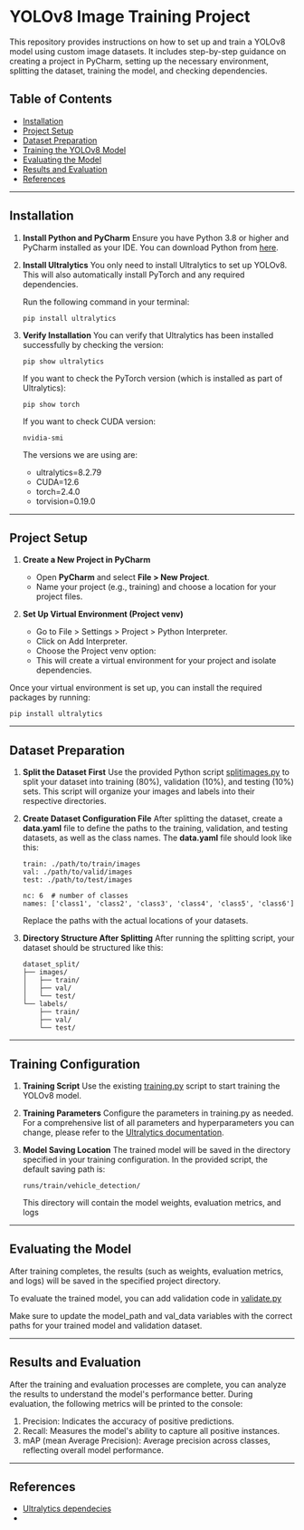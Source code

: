 # YOLOv8 Image Training Project

This repository provides instructions on how to set up and train a YOLOv8 model using custom image datasets. It includes step-by-step guidance on creating a project in PyCharm, setting up the necessary environment, splitting the dataset, training the model, and checking dependencies.

## Table of Contents

- [Installation](#installation)
- [Project Setup](#project-setup)
- [Dataset Preparation](#dataset-preparation)
- [Training the YOLOv8 Model](#training-the-yolov8-model)
- [Evaluating the Model](#evaluating-the-model)
- [Results and Evaluation](#results-and-evalution)
- [References](#references)

---

## Installation

1. **Install Python and PyCharm**
   Ensure you have Python 3.8 or higher and PyCharm installed as your IDE. You can download Python from [here](https://www.python.org/downloads/).

2. **Install Ultralytics**
   You only need to install Ultralytics to set up YOLOv8. This will also automatically install PyTorch and any required dependencies.
   
   Run the following command in your terminal:

   ```
   pip install ultralytics
   ```
3. **Verify Installation**
    You can verify that Ultralytics has been installed successfully by checking the version:
   ```
   pip show ultralytics
   ```
   If you want to check the PyTorch version (which is installed as part of Ultralytics):
   ```
   pip show torch
   ```
   If you want to check CUDA version:
   ```
   nvidia-smi
   ```
   The versions we are using are:
   - ultralytics=8.2.79
   - CUDA=12.6
   - torch=2.4.0
   - torvision=0.19.0
----

## Project Setup

1. **Create a New Project in PyCharm**
   - Open **PyCharm** and select **File > New Project**.
   - Name your project (e.g., training) and choose a location for your project files.

2. **Set Up Virtual Environment (Project venv)**
   - Go to File > Settings > Project > Python Interpreter.
   - Click on Add Interpreter.
   - Choose the Project venv option:
   - This will create a virtual environment for your project and isolate dependencies.

Once your virtual environment is set up, you can install the required packages by running:
   ```
   pip install ultralytics
   ```
----
## Dataset Preparation

1. **Split the Dataset First**
   Use the provided Python script [splitimages.py](https://github.com/Dynatech2/Build-Model-using-YoloV8/blob/main/splitimages.py) to split your dataset into training (80%), validation (10%), and testing (10%) sets. This script will organize your images and labels into their respective directories.

2. **Create Dataset Configuration File**
   After splitting the dataset, create a **data.yaml** file to define the paths to the training, validation, and testing datasets, as well as the class names. The **data.yaml** file should look like this:
   ```
   train: ./path/to/train/images
   val: ./path/to/valid/images
   test: ./path/to/test/images

   nc: 6  # number of classes
   names: ['class1', 'class2', 'class3', 'class4', 'class5', 'class6']
   ```
   Replace the paths with the actual locations of your datasets.
   
3. **Directory Structure After Splitting**
   After running the splitting script, your dataset should be structured like this:

   ```
   dataset_split/
   ├── images/
   │   ├── train/
   │   ├── val/
   │   └── test/
   └── labels/
       ├── train/
       ├── val/
       └── test/
   ```
 ----

 ## Training Configuration

 1. **Training Script**
    Use the existing [training.py](https://github.com/Dynatech2/Build-Model-using-YoloV8/blob/main/training.py) script to start training the YOLOv8 model.

2. **Training Parameters**
   Configure the parameters in training.py as needed. For a comprehensive list of all parameters and hyperparameters you can change, please refer to the [Ultralytics documentation](https://docs.ultralytics.com/modes/train/#resuming-interrupted-trainings).

3. **Model Saving Location**
   The trained model will be saved in the directory specified in your training configuration. In the provided script, the default saving path is:
   ```
   runs/train/vehicle_detection/
   ```
   This directory will contain the model weights, evaluation metrics, and logs

---

## Evaluating the Model

After training completes, the results (such as weights, evaluation metrics, and logs) will be saved in the specified project directory.

To evaluate the trained model, you can add validation code in [validate.py](https://github.com/Dynatech2/Build-Model-using-YoloV8/blob/main/validate.py)

Make sure to update the model_path and val_data variables with the correct paths for your trained model and validation dataset.

---

## Results and Evaluation

After the training and evaluation processes are complete, you can analyze the results to understand the model's performance better. During evaluation, the following metrics will be printed to the console:

1. Precision: Indicates the accuracy of positive predictions.
2. Recall: Measures the model's ability to capture all positive instances.
3. mAP (mean Average Precision): Average precision across classes, reflecting overall model performance.

---
## References
- [Ultralytics dependecies](https://github.com/ultralytics/ultralytics/blob/main/pyproject.toml)
- 


